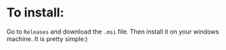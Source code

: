 # To install:
Go to ```Releases``` and download the ```.msi``` file.
Then install it on your windows machine. It is
pretty simple:)
